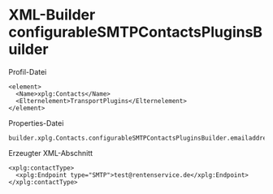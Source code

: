 # XML-Builder configurableSMTPContactsPluginsBuilder #

Profil-Datei
```
<element>
  <Name>xplg:Contacts</Name>
  <Elternelement>TransportPlugins</Elternelement>
</element>
```

Properties-Datei
```
builder.xplg.Contacts.configurableSMTPContactsPluginsBuilder.emailaddress=test@rentenservice.de
```

Erzeugter XML-Abschnitt
```
<xplg:contactType>
  <xplg:Endpoint type="SMTP">test@rentenservice.de</xplg:Endpoint>
</xplg:contactType>
```